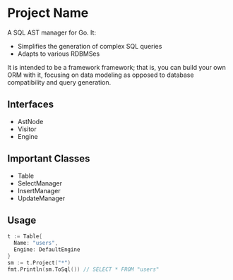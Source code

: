 # Project Name

A SQL AST manager for Go. It:

* Simplifies the generation of complex SQL queries
* Adapts to various RDBMSes

It is intended to be a framework framework; that is, you can build your own ORM with it, focusing on data modeling as opposed to database compatibility and query generation.

## Interfaces

* AstNode
* Visitor
* Engine

## Important Classes

* Table
* SelectManager
* InsertManager
* UpdateManager

## Usage

```go
t := Table{
  Name: "users",
  Engine: DefaultEngine
}
sm := t.Project("*")
fmt.Println(sm.ToSql()) // SELECT * FROM "users"
```
